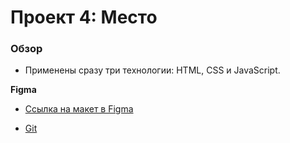 # Проект 4: Место

### Обзор
* Применены сразу три технологии: HTML, CSS и JavaScript.

**Figma**

* [Ссылка на макет в Figma](https://www.figma.com/file/2cn9N9jSkmxD84oJik7xL7/JavaScript.-Sprint-4?node-id=0%3A1)

* [Git](https://egyakgit.github.io/mesto)